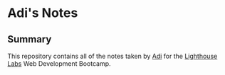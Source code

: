 # Adi's Notes
## Summary

This repository contains all of the notes taken by [Adi](https://github.com/AdiBakija) for the [Lighthouse Labs](https://lighthouselabs.ca/) Web Development Bootcamp.